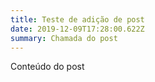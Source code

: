 ```yaml
---
title: Teste de adição de post
date: 2019-12-09T17:28:00.622Z
summary: Chamada do post
---
```

Conteúdo do post
